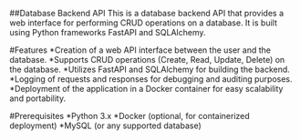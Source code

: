 ##Database Backend API
This is a database backend API that provides a web interface for performing CRUD operations on a database. It is built using Python frameworks FastAPI and SQLAlchemy.

#Features
*Creation of a web API interface between the user and the database.
*Supports CRUD operations (Create, Read, Update, Delete) on the database.
*Utilizes FastAPI and SQLAlchemy for building the backend.
*Logging of requests and responses for debugging and auditing purposes.
*Deployment of the application in a Docker container for easy scalability and portability.

#Prerequisites
*Python 3.x
*Docker (optional, for containerized deployment)
*MySQL (or any supported database)
